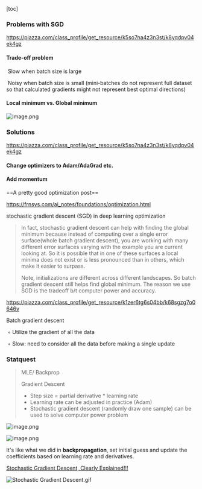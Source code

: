 [toc]

### Problems with SGD

https://piazza.com/class_profile/get_resource/k5so7na4z3n3st/k8yqdpv04ek4gz



#### Trade-off problem

​	Slow when batch size is large

​	Noisy when batch size is small (mini-batches do not represent full dataset so that calculated gradients might not represent best optimal directions)

#### Local minimum vs. Global minimum

![image.png](https://i.loli.net/2020/05/08/u5waKYjy4JltHRW.png)





### Solutions

https://piazza.com/class_profile/get_resource/k5so7na4z3n3st/k8yqdpv04ek4gz



#### Change optimizers to Adam/AdaGrad etc.

#### Add momentum





==A pretty good optimization post== 

https://frnsys.com/ai_notes/foundations/optimization.html

stochastic gradient descent (SGD) in deep learning optimization

> In fact, stochastic gradient descent can help with finding the global minimum because instead of computing over a single error surface(whole batch gradient descent), you are working with many different error surfaces varying with the example you are current looking at. So it is possible that in one of these surfaces a local minima does not exist or is less pronounced than in others, which make it easier to surpass.
>
> Note, initializations are different across different landscapes. So batch gradient descent still helps find global minimum. The reason we use SGD is the tradeoff b/t computer power and accuracy.





https://piazza.com/class_profile/get_resource/k1zer6tg6s04bb/k68sgzg7o0646v

Batch gradient descent 

​	◦ Utilize the gradient of all the data 

​	◦ Slow: need to consider all the data before making a single update





### Statquest

> MLE/ Backprop
>
> Gradient Descent
>
> - Step size = partial derivative * learning rate
> - Learning rate can be adjusted in practice (Adam)
> - Stochastic gradient descent (randomly draw one sample) can be used to solve computer power problem



![image.png](https://i.loli.net/2020/01/08/LMyJxtAmGh2P1VT.png)



![image.png](https://i.loli.net/2020/01/08/zsPbTFahqgvIGf6.png)



It's like what we did in **backpropagation**, set initial guess and update the coefficients based on learning rate and derivatives. 



[Stochastic Gradient Descent, Clearly Explained!!!](https://www.youtube.com/watch?v=vMh0zPT0tLI&feature=youtu.be)



![Stochastic Gradient Descent.gif](https://i.loli.net/2020/01/08/YEjAcgrywVs2p8u.gif)





